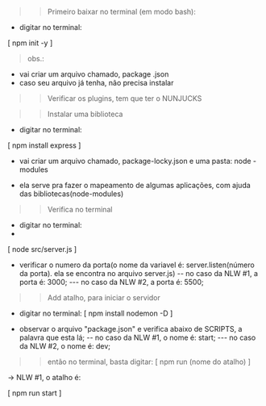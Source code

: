 >> Primeiro baixar no terminal (em modo bash):

* digitar no terminal:

[ npm init -y ]

> obs.: 
- vai criar um arquivo chamado, package .json
- caso seu arquivo já tenha, não precisa instalar

>> Verificar os plugins, tem que ter o NUNJUCKS 

>> Instalar uma biblioteca

* digitar no terminal:

[ npm install express ]

* vai criar um arquivo chamado, package-locky.json e uma pasta: node - modules
- ela serve pra fazer o mapeamento de algumas aplicações, com ajuda das bibliotecas(node-modules)


>> Verifica no terminal

* digitar no terminal:
* 
[ node src/server.js ]

- verificar o numero da porta(o nome da variavel é: server.listen(número da porta). ela se encontra no arquivo server.js)
-- no caso da NLW #1, a porta é: 3000;
--- no caso da NLW #2, a porta é: 5500;

>> Add atalho, para iniciar o servidor

* digitar no terminal:
[ npm install nodemon -D ]

- observar o arquivo "package.json" e verifica abaixo de SCRIPTS, a palavra que esta lá;
--  no caso da NLW #1, o nome é: start;
--- no caso da NLW #2, o nome é: dev;


>> então no terminal, basta digitar:
[ npm run (nome do atalho) ]

-> NLW #1, o atalho é: 

[ npm run start ]


